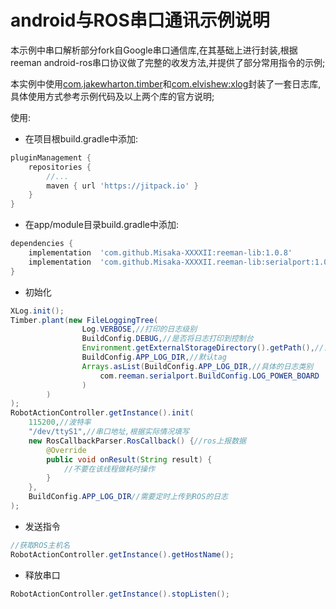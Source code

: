 # android与ROS串口通讯示例说明

本示例中串口解析部分fork自Google串口通信库,在其基础上进行封装,根据reeman android-ros串口协议做了完整的收发方法,并提供了部分常用指令的示例;

本实例中使用[com.jakewharton.timber](https://github.com/JakeWharton/timber)和[com.elvishew:xlog](https://github.com/elvishew/xLog)封装了一套日志库,具体使用方式参考示例代码及以上两个库的官方说明;

使用:

- 在项目根build.gradle中添加:

````groovy
pluginManagement {
    repositories {
        //...
        maven { url 'https://jitpack.io' }
    }
}
````
- 在app/module目录build.gradle中添加:

````groovy
dependencies {
    implementation  'com.github.Misaka-XXXXII:reeman-lib:1.0.8'
    implementation  'com.github.Misaka-XXXXII.reeman-lib:serialport:1.0.8'
}
````

- 初始化

```java
XLog.init();
Timber.plant(new FileLoggingTree(
                Log.VERBOSE,//打印的日志级别
                BuildConfig.DEBUG,//是否将日志打印到控制台
                Environment.getExternalStorageDirectory().getPath(),//日志根目录
                BuildConfig.APP_LOG_DIR,//默认tag
                Arrays.asList(BuildConfig.APP_LOG_DIR,//具体的日志类别
                    com.reeman.serialport.BuildConfig.LOG_POWER_BOARD
                )
        )
);
RobotActionController.getInstance().init(
	115200,//波特率
	"/dev/ttyS1",//串口地址,根据实际情况填写
	new RosCallbackParser.RosCallback() {//ros上报数据
        @Override
        public void onResult(String result) {
            //不要在该线程做耗时操作
        }
    },
	BuildConfig.APP_LOG_DIR//需要定时上传到ROS的日志
);
```

- 发送指令

```java
//获取ROS主机名
RobotActionController.getInstance().getHostName();
```

- 释放串口

```java
RobotActionController.getInstance().stopListen();
```

